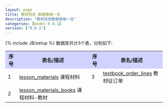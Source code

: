 ```yaml
---
layout: page
title: 教材信息 数据表格一览
description: "教材信息数据表格一览"
categories: [model-0.0.1]
version: ["0.0.1"]
---
```

{% include JB/setup %}
数据库共计3个表，分别如下:

<table class="table table-bordered table-striped table-condensed">
  <tr>
    <th style="background-color:#D0D3FF">序号</th>
    <th style="background-color:#D0D3FF">表名/描述</th>
    <th style="background-color:#D0D3FF">序号</th>
    <th style="background-color:#D0D3FF">表名/描述</th>
  </tr>
  <tr>
    <td>1</td>
    <td><a href="core.html#lessonmaterials">lesson_materials</a> 课程材料</td>
    <td>3</td>
    <td><a href="core.html#textbookorderlines">textbook_order_lines</a> 教材征订单</td>
  </tr>
  <tr>
    <td>2</td>
    <td><a href="core.html#lessonmaterialsbooks">lesson_materials_books</a> 课程材料-教材</td>
    <td></td>
    <td></td>
  </tr>
</table>
